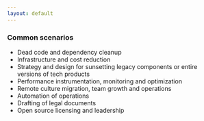 ```yaml
---
layout: default
---
```


<div class="pa4">
  <h3 class="ttu">
    Common scenarios
  </h3>

  <ul class="lh-title">
    <li>Dead code and dependency cleanup</li>
    <li>Infrastructure and cost reduction</li>
    <li>
      Strategy and design for sunsetting legacy components or entire versions
      of tech products
    </li>
    <li>Performance instrumentation, monitoring and optimization</li>
    <li>
      Remote culture migration, team growth and operations
    </li>
    <li>
      Automation of operations
    </li>
    <li>
      Drafting of legal documents
    </li>
    <li>
      Open source licensing and leadership
    </li>
  </ul>
</div>
